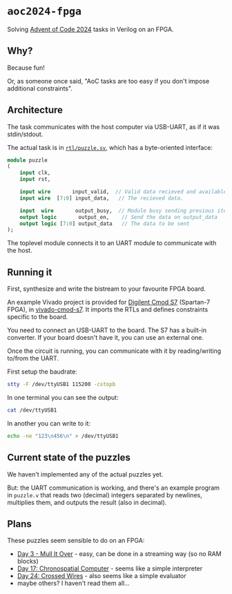 # `aoc2024-fpga`

Solving [Advent of Code 2024](https://adventofcode.com/2024) tasks in Verilog on an FPGA.

## Why?

Because fun!

Or, as someone once said, "AoC tasks are too easy if you don't impose additional constraints".

## Architecture

The task communicates with the host computer via USB-UART, as if it was stdin/stdout.

The actual task is in [`rtl/puzzle.sv`](./rtl/puzzle.sv), which has a byte-oriented interface:

```systemverilog
module puzzle
(
    input clk,
    input rst,

    input wire       input_valid,  // Valid data recieved and available.
    input wire  [7:0] input_data,   // The recieved data.

    input  wire       output_busy,  // Module busy sending previous item.
    output logic       output_en,    // Send the data on output_data
    output logic [7:0] output_data   // The data to be sent
);
```

The toplevel module connects it to an UART module to communicate with the host.

## Running it

First, synthesize and write the bistream to your favourite FPGA board.

An example Vivado project is provided for [Digilent Cmod S7](https://digilent.com/reference/programmable-logic/cmod-s7/start) (Spartan-7 FPGA),
in [vivado-cmod-s7](./vivado-cmod-s7). It imports the RTLs and defines constraints specific to the board.

You need to connect an USB-UART to the board. The S7 has a built-in converter. If your board doesn't have it, you can use an external one.

Once the circuit is running, you can communicate with it by reading/writing to/from the UART.

First setup the baudrate:

```sh
stty -F /dev/ttyUSB1 115200 -cstopb
```

In one terminal you can see the output:

```sh
cat /dev/ttyUSB1
```

In another you can write to it:

```sh
echo -ne "123\n456\n" > /dev/ttyUSB1
```

## Current state of the puzzles

We haven't implemented any of the actual puzzles yet.

But: the UART communication is working, and there's an example program in `puzzle.v` that
reads two (decimal) integers separated by newlines, multiplies them, and outputs the result (also in decimal).

## Plans

These puzzles seem sensible to do on an FPGA:

- [Day 3 - Mull It Over](https://adventofcode.com/2024/day/3) - easy, can be done in a streaming way (so no RAM blocks)
- [Day 17: Chronospatial Computer](https://adventofcode.com/2024/day/17) - seems like a simple interpreter
- [Day 24: Crossed Wires](https://adventofcode.com/2024/day/24) - also seems like a simple evaluator
- maybe others? I haven't read them all...
